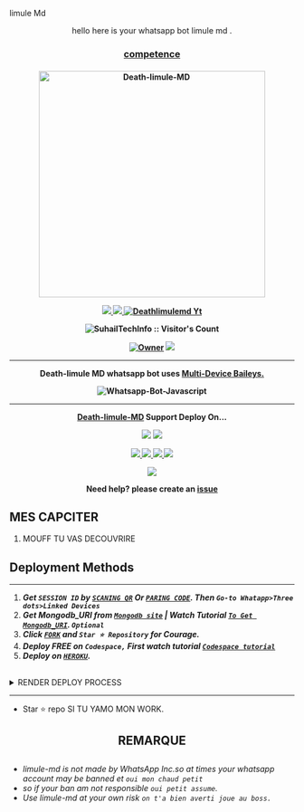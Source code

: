  limule Md </h1> 
<p align="center"> hello here is your whatsapp bot limule md . </p>

 
<h3 align="center"> <a href="https://github.com/Limule3650/Death-limule-MD-/Death-limule-MD-Media"> competence</a></h3> 

<h4 align="center"> 


<p align="center">
  <a href="https://youtube.com/@JOURNALDESTEMPEST?si=J88r-_6TcZvQIifZ">
    <img alt="Death-limule-MD" height="400" src="https://telegra.ph/file/bd43452155de6bb06f26d.jpg">
  </a>
</p>
    
   
   
 
   
<p align="center">
   <a href="https://github.com/Limule3650/Death-limule-MD-/fork">
    <img src="https://img.shields.io/github/forks/SuhailTechInfo/Suhail-Md?style=flat-square&logo=github&color=darkred">
   </a>
  <a href="https://github.com/Limule3650/Death-limule-MD-/stargazers"> 
     <img src="https://img.shields.io/github/stars/SuhailTechInfo/Suhail-Md?style=flat-square&logo=github&color=darkred">
 </a>



  <a aria-label="Death-limule-MD is free to use" href="https://youtube.com/@JOURNALDESTEMPEST?si=J88r-_6TcZvQIifZ" target="_blank">
    <img alt="Deathlimulemd Yt" src="https://img.shields.io/youtube/channel/subscribers/UCU071AMRqcd5mfTdCgJFwPg" target="_blank" />
  </a>

</p>
<p align="center"><img src="https://profile-counter.glitch.me/{SuhailTechInfo}/count.svg" alt="SuhailTechInfo :: Visitor's Count" /></p>

<p align="center">

 <a href="https://github.com/Limule3650/Death-limule-MD-">
 <img title="Owner" src="https://img.shields.io/badge/Death-limule-MD-darkred?style=flat-square&logo=github&label=owner"></a>
   <a href="https://github.com/Limule3650/Death-limule-MD-">
    <img src="https://img.shields.io/github/followers/limule3650?style=flat-square&logo=github&color=darkred">
  </a>

  
 
 </p>





---




<p align="center"> Death-limule MD whatsapp bot uses
  <a href="https://github.com/adiwajshing/Baileys">Multi-Device Baileys.</a>
</p>
<p align="center">
  <img title="Whatsapp-Bot-Javascript" src="https://img.shields.io/badge/Javascript-363303?style=for-the-badge&logo=javascript&logoColor=c6c631"></img>
</p>

---

<p align="center">
  <a href="https://github.com/Limule3650/Death-limule-MD-"><b>Death-limule-MD</b></a> Support Deploy On...
</p>

<p align="center">
  <a href="https://github.com/Limule3650/Death-limule-MD-/blob/main/temp/deploy-on-vps.md"><img src="https://img.shields.io/badge/self hosting-3d1513?style=for-the-badge&logo=serverless&logoColor=FD5750"></a>
  <a href="https://suhail-web01.vercel.app/deploy?platform=railway"><img src="https://img.shields.io/badge/railway-3e164f?style=for-the-badge&logo=railway&logoColor=0B0D0E"></a>
</p>
<p align="center">
  <a href="https://suhail-web01.vercel.app/deploy?platform=heroku"> <img src="https://img.shields.io/badge/heroku-9d7acc?style=for-the-badge&logo=heroku&logoColor=430098"> </a>
  <a href="https://suhail-web01.vercel.app/deploy?platform=repl"  > <img src="https://img.shields.io/badge/replit-253c99?style=for-the-badge&logo=replit&logoColor=F26207"> </a>
  <a href="https://suhail-web01.vercel.app/deploy?platform=koyed" > <img src="https://img.shields.io/badge/koyeb-033604?style=for-the-badge&logo=koyeb&logoColor=white">    </a>
 <a href="https://suhail-web01.vercel.app/deploy?platform=glitch" > <img src="https://img.shields.io/badge/glitch-033604?style=for-the-badge&logo=glitch&logoColor=darkred"></a>
</p>
<p align="center">
  <a href="https://youtu.be/3NdJb6_1cJM"><img src="https://img.shields.io/badge/CodeSpace-green?colorA=%23ff000&colorB=%23017e40&style=for-the-badge&logo=git&logoColor=white"></a>
</p>
<p align="center">Need help? please create an <a href="https://github.com/Limule3650/Death-limule-MD-/issues">issue</a></p>

 



## MES CAPCITER
1. MOUFF TU VAS DECOUVRIRE
##


 




    
   
## Deployment Methods
---
1.  ***Get `SESSION ID` by [`SCANING QR`](https://suhail-md-vtsf.onrender.com/) Or [`PARING CODE`](https://suhail-md-vtsf.onrender.com/code). Then `Go-to Whatapp>Three dots>Linked Devices`***
2.  ***Get Mongodb_URI from [`Mongodb site`](https://www.mongodb.com/) | Watch Tutorial [`To Get Mongodb_URI`](https://youtu.be/4YEUtGlqkl4). `Optional`***
3.  ***Click [`FORK`](https://github.com/Limule3650/Death-limule-MD-/fork) and `Star ⭐ Repository` for Courage.***
4.  ***Deploy FREE on `Codespace,` First watch tutorial [`Codespace tutorial`](https://youtu.be/3NdJb6_1cJM)***
5.  ***Deploy on [`HEROKU`](https://github.com/Limule3650/Death-limule-MD-/app.json).***
##

 <details close>
<summary>RENDER DEPLOY PROCESS</summary>
   
    1: Click "NEW".
    2: Select "Web Service".
    3: Click "Build and deploy from a Git repository".
    4: Now Choose this forked git repo from list.
    5: And JUST CLICK "Connect". 
   </details>


---


- Star ⭐ repo SI TU YAMO MON WORK.




<h2 align="center"> REMARQUE  </h2>

   
## 

- *limule-md is not made by WhatsApp Inc.so at times your whatsapp account may be banned et `oui mon chaud petit`*
- *so if your ban am not responsible `oui petit assume`.*
- *Use limule-md at your own risk `on t'a bien averti joue au boss.`*
